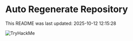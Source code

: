 # Auto Regenerate Repository

This README was last updated: 2025-10-12 12:15:28

 ![TryHackMe](https://tryhackme.com/badge/533634)